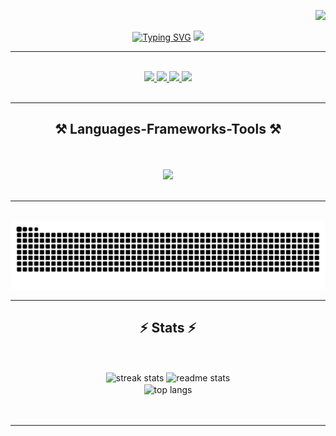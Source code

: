 <p align="right">
    <img src="https://visitor-badge.laobi.icu/badge?page_id=shohabbosusmanov.shohabbosusmanov" />
</p>

<p align="center">
    <span> <a href="https://git.io/typing-svg"><img src="https://readme-typing-svg.herokuapp.com?font=Fira+Code&size=26&duration=4000&pause=1000&color=14F792&center=true&vCenter=true&width=500&height=60&lines=Hi+There!+%F0%9F%91%8B;+I'm+Shohabbos+Usmanov!;" alt="Typing SVG" /></a> </span>
    <span> <img src = "https://media.licdn.com/dms/image/D4D12AQHGG4J6b6OmyQ/article-cover_image-shrink_720_1280/0/1709674937953?e=2147483647&v=beta&t=D46aQMTStnlCf7s6GPq67PFXzmWSTtPoQRtH60tacuo" width="150" /> </span>
</p>
<hr/>

<br/>
<div align="center" style="text-decoration: none;"> 
  <a href="mailto:shohabbosusmanov@gmail.com">
    <img src="https://img.shields.io/badge/Gmail-333333?style=for-the-badge&logo=gmail&logoColor=red" />
  </a>
  <a href="https://leetcode.com/u/usman0v/" target="_blank">
     <img src="https://img.shields.io/badge/Leetcode-FF5722?style=for-the-badge&logo=leetcode&logoColor=white" target="_blank" />
  </a>
  <a href="https://linkedin.com/in/usmaanov" target="_blank">
    <img src="https://img.shields.io/badge/LinkedIn-0077B5?style=for-the-badge&logo=linkedin&logoColor=white" target="_blank" />
  </a>
  <a href="https://t.me/Usman0vSh" target="_blank">
     <img src="https://img.shields.io/badge/Telegram-0077B5?style=for-the-badge&logo=telegram&logoColor=white" target="_blank" />
  </a>
</div>
<br/>
<hr/>
<h2 align="center">⚒️ Languages-Frameworks-Tools ⚒️</h2>
<br/><br/>
<div align="center">
    <img src="https://skillicons.dev/icons?i=vscode,github,c,python" />
</div>
<br/>

<hr/>

<div align="center">
  
  <br>
  <img alt="snake eating my contributions" src="https://raw.githubusercontent.com/shohabbosusmanov/shohabbosusmanov/output/github-contribution-grid-snake.svg" />
  
</div>


<hr/>

<h2 align="center">⚡ Stats ⚡</h2>
<br/>
<br/>
<div align=center>
  <img width=412 src="https://github-readme-streak-stats-salesp07.vercel.app/?user=shohabbosusmanov&count_private=true&theme=react&border_radius=10" alt="streak stats"/>
  <img width=390 src="https://github-readme-stats.vercel.app/api?username=shohabbosusmanov&count_private=true&show_icons=true&theme=react&rank_icon=github&border_radius=10" alt="readme stats" />
  <br/>
  <img width=390 align="center" src="https://github-readme-stats.vercel.app/api/top-langs/?username=shohabbosusmanov&hide=HTML&langs_count=8&layout=compact&theme=react&border_radius=10&size_weight=0.5&count_weight=0.5&exclude_repo=github-readme-stats" alt="top langs" />
</div>
<br/>

<br/>

<hr/>
